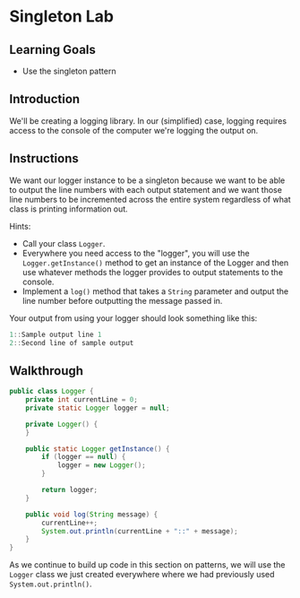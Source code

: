 # Singleton Lab

## Learning Goals

- Use the singleton pattern

## Introduction

We'll be creating a logging library. In our (simplified) case, logging requires
access to the console of the computer we're logging the output on.

## Instructions

We want our logger instance to be a singleton because we want to be able to
output the line numbers with each output statement and we want those line
numbers to be incremented across the entire system regardless of what class is
printing information out.

Hints:

- Call your class `Logger`.
- Everywhere you need access to the "logger", you will use the
  `Logger.getInstance()` method to get an instance of the Logger and then use
  whatever methods the logger provides to output statements to the console.
- Implement a `log()` method that takes a `String` parameter and output the line
  number before outputting the message passed in.

Your output from using your logger should look something like this:

```java
1::Sample output line 1
2::Second line of sample output
```

## Walkthrough

```java
public class Logger {
    private int currentLine = 0;
    private static Logger logger = null;

    private Logger() {
    }

    public static Logger getInstance() {
        if (logger == null) {
            logger = new Logger();
        }

        return logger;
    }

    public void log(String message) {
        currentLine++;
        System.out.println(currentLine + "::" + message);
    }
}
```

As we continue to build up code in this section on patterns, we will use the
`Logger` class we just created everywhere where we had previously used
`System.out.println()`.
